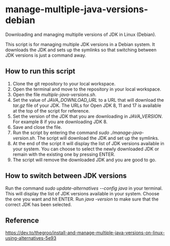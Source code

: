 # manage-multiple-java-versions-debian
Downloading and managing multiplle versions of JDK in Linux (Debian).

This script is for managing multiple JDK versions in a Debian system. It downloads the JDK and sets up the symlinks so that switching between JDK versions is just a command away.

## How to run this script

  1. Clone the git repository to your local workspace. 
  2. Open the terminal and move to the repository in your local workspace.
  3. Open the file *multiple-java-versions.sh*.
  4. Set the value of *JAVA_DOWNLOAD_URL* to a URL that will download the *tar.gz* file of your JDK. The URLs for Open JDK 8, 11 and 17 is available at the top of the script for reference.
  5. Set the version of the JDK that you are downloading in *JAVA_VERSION*. For example 8 if you are downloading JDK 8.
  6. Save and close the file.
  7. Run the script by entering the command *sudo ./manage-java-version.sh*. The script will download the JDK and set up the symlinks.
  8. At the end of the script it will display the list of JDK versions available in your system. You can choose to select the newly downloaded JDK or remain with the    existing one by pressing ENTER.
  9. The script will remove the downloaded JDK and you are good to go.
  
## How to switch between JDK versions
  Run the command *sudo update-alternatives --config java* in your terminal. This will display the list of JDK versions available in your system. Choose the one you want and hit ENTER. Run *java -version* to make sure that the correct JDK has been selected.
  
## Reference
  https://dev.to/thegroo/install-and-manage-multiple-java-versions-on-linux-using-alternatives-5e93
